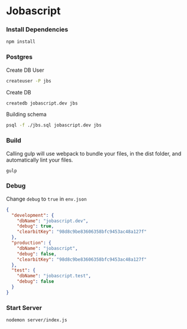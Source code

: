 # Jobascript

### Install Dependencies
``` bash
npm install 
```

### Postgres

Create DB User
``` bash
createuser -P jbs
```

Create DB
``` bash
createdb jobascript.dev jbs
```

Building schema

``` bash
psql -f ./jbs.sql jobascript.dev jbs
```

### Build
Calling gulp will use webpack to bundle your files, in the dist folder, and automatically lint your files.
``` bash
gulp
```

### Debug
Change `debug` to `true` in `env.json`
``` json
{
  "development": {
    "dbName": "jobascript.dev",
    "debug": true,
    "clearbitKey": "98d8c9be83606358bfc9453ac48a127f"
  },
  "production": {
    "dbName": "jobascript",
    "debug": false,
    "clearbitKey": "98d8c9be83606358bfc9453ac48a127f"
  },
  "test": {
    "dbName": "jobascript.test",
    "debug": false
  }
}
```

### Start Server
``` bash
nodemon server/index.js

```
